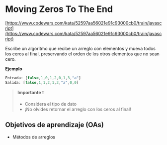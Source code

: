 # Moving Zeros To The End

[https://www.codewars.com/kata/52597aa56021e91c93000cb0/train/javascript](https://www.codewars.com/kata/52597aa56021e91c93000cb0/train/javascript)

Escribe un algoritmo que recibe un arreglo con elementos y mueva todos los ceros
al final, preservando el orden de los otros elementos que no sean cero.

__Ejemplo__

```js
Entrada: [false,1,0,1,2,0,1,3,"a"]
Salida: [false,1,1,2,1,3,"a",0,0]
```

> __Importante__ ❗
>
> - Considera el tipo de dato
> - ¡No olvides retornar el  arreglo con los ceros al final!

## Objetivos de aprendizaje (OAs)

- Métodos de arreglos

